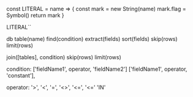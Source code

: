 const LITERAL = name => {
  const mark = new String(name)
  mark.flag = Symbol()
  return mark
}

LITERAL``

db
  table(name)
    find(condition)
    extract(fields)
    sort(fields)
    skip(rows)
    limit(rows)

  join([tables], condition)
    skip(rows)
    limit(rows)
    
condition:
  ['fieldName1', operator, 'fieldName2']
  ['fieldName1', operator, 'constant'],

operator:
  '>', '<', '=', '<>', '<=', '<='
  'IN'
